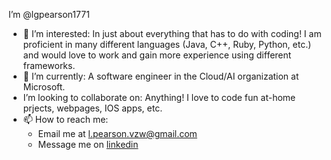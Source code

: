 I’m @lgpearson1771
- 👀 I’m interested: In just about everything that has to do with coding! I am proficient in many different languages (Java, C++, Ruby, Python, etc.) and would love to work and gain more experience using different frameworks.
- 🌱 I’m currently: A software engineer in the Cloud/AI organization at Microsoft.
- I’m looking to collaborate on: Anything! I love to code fun at-home prjects, webpages, IOS apps, etc.
- 📫 How to reach me:
    - Email me at l.pearson.vzw@gmail.com
    - Message me on [linkedin](www.linkedin.com/in/luke-pearson-swe)

<!---
lgpearson1771/lgpearson1771 is a ✨ special ✨ repository because its `README.md` (this file) appears on your GitHub profile.
You can click the Preview link to take a look at your changes.
--->
